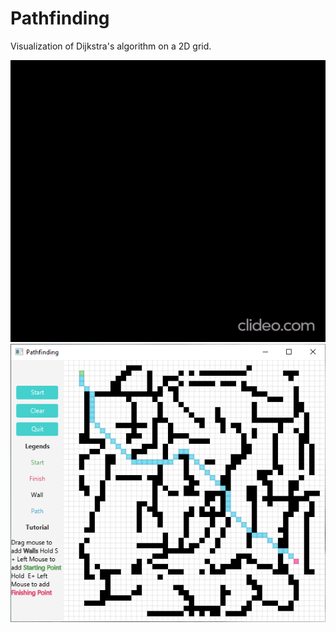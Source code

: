 # Pathfinding

Visualization of Dijkstra's algorithm on a 2D grid.

<div align = "center">
 <img src = "pathfinding_demo_gif.gif">
</div>


<div align = "center">
 <img src = "sample_image_0.PNG">
</div>
